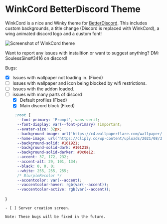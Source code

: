 # WinkCord BetterDiscord Theme

WinkCord is a nice and Winky theme for [BetterDiscord](https://betterdiscord.app). This includes custom backgrounds, a title change (Discord is replaced with WinkCord), a wing animated discord logo and a custom font!

![Screenshot of WinkCord theme](https://github.com/XurEmp/WInkCordTheme/blob/main/screenshot.png)

Want to report any issues with installtion or want to suggest anything? DM: SoulessSins#3416 on discord!

Bugs:

- [x] Issues with wallpaper not loading in. (Fixed)
- [ ] Issues with wallpaper and icon being blocked by wifi restrictions. 
- [ ] Issues with the addon loaded.
- [ ] issues with many parts of discord
  - [x] Default profiles (Fixed)
  - [x] Main discord block (Fixed)
  ```css
   :root {
	--font-primary: 'Prompt', sans-serif;
	--font-display: var(--font-primary) !important;
	--avatar-size: 32px;
	--background-image: url('https://c4.wallpaperflare.com/wallpaper/448/174/357/neon-4k-hd-best-for-desktop-wallpaper-preview.jpg');
	--home-image: url('https://cliply.co/wp-content/uploads/2021/08/372108630_DISCORD_LOGO_400.gif');
	--background-solid: #161921;
	--background-solid-dark: #101218;
	--background-solid-darker: #0c0e12;
	--accent: 37, 172, 232;
	--accent-alt: 29, 101, 134;
	--black: 0, 0, 0;
	--white: 255, 255, 255;
	/* BlurpleRecolor */
	--accentcolor: var(--accent);
	--vaccentcolor-hover: rgb(var(--accent));
	--vaccentcolor-active: rgb(var(--accent));
}
  ```
  - [ ] Server creation screen.

Note: These bugs will be fixed in the future.
